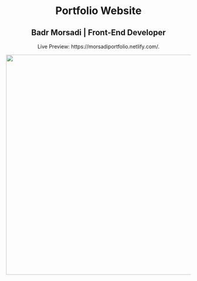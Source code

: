 <h1 align="center">
Portfolio Website
  </h1>
  
  <h2 align="center">
Badr Morsadi | Front-End Developer
  </h2>

<p align="center">
Live Preview: https://morsadiportfolio.netlify.com/.
</p>


<p align="center">
  <img width="600" src="https://i.ibb.co/tLm5wGV/projects-Page.png">
</p>
